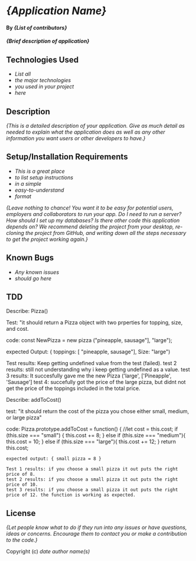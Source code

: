 # _{Application Name}_

#### By _**{List of contributors}**_

#### _{Brief description of application}_

## Technologies Used

* _List all_
* _the major technologies_
* _you used in your project_
* _here_

## Description

_{This is a detailed description of your application. Give as much detail as needed to explain what the application does as well as any other information you want users or other developers to have.}_

## Setup/Installation Requirements

* _This is a great place_
* _to list setup instructions_
* _in a simple_
* _easy-to-understand_
* _format_

_{Leave nothing to chance! You want it to be easy for potential users, employers and collaborators to run your app. Do I need to run a server? How should I set up my databases? Is there other code this application depends on? We recommend deleting the project from your desktop, re-cloning the project from GitHub, and writing down all the steps necessary to get the project working again.}_

## Known Bugs

* _Any known issues_
* _should go here_


## TDD 

Describe: Pizza()

Test: "it should return a Pizza object with two prperties for topping, size, and cost.

code: const NewPizza = new pizza ("pineapple, sausage"], "large");

expected Output: { toppings: [ "pineapple, sausage"], Size: "large")

Test results: Keep getting undefined value from the test (failed).
test 2 results: still not understanding why i keep getting undefined as a value.
test 3 results: It succesfully gave me the  new Pizza ('large', ['Pineapple', 'Sausage'] 
test 4: succefully got the price of the large pizza, but didnt not get the price of the toppings included in the total price.



Describe: addToCost()

test: "it should return the cost of the pizza you chose either small, medium, or large pizza"

code: Pizza.prototype.addToCost = function() {
  //let cost = this.cost;
  if (this.size === "small") {
    this.cost += 8;
  } else if (this.size === "medium"){
    this.cost = 10;
  } else if (this.size === "large"){
    this.cost += 12;
}
    return this.cost;

    expected output: { small pizza = 8 }

    Test 1 results: if you choose a small pizza it out puts the right price of 8.
    test 2 results: if you choose a small pizza it out puts the right price of 10.
    test 3 results: if you choose a small pizza it out puts the right price of 12. the function is working as expected.











## License

_{Let people know what to do if they run into any issues or have questions, ideas or concerns.  Encourage them to contact you or make a contribution to the code.}_

Copyright (c) _date_ _author name(s)_
